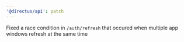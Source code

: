 ```yaml
---
'@directus/api': patch
---
```


Fixed a race condition in `/auth/refresh` that occured when multiple app windows refresh at the same time
